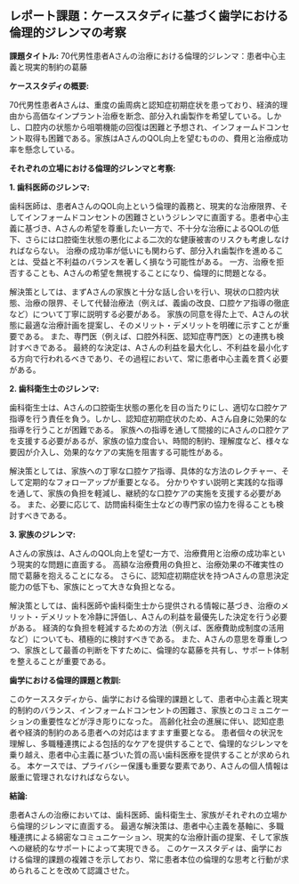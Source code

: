 ## レポート課題：ケーススタディに基づく歯学における倫理的ジレンマの考察

**課題タイトル:** 70代男性患者Aさんの治療における倫理的ジレンマ：患者中心主義と現実的制約の葛藤

**ケーススタディの概要:**

70代男性患者Aさんは、重度の歯周病と認知症初期症状を患っており、経済的理由から高価なインプラント治療を断念、部分入れ歯製作を希望している。しかし、口腔内の状態から咀嚼機能の回復は困難と予想され、インフォームドコンセント取得も困難である。家族はAさんのQOL向上を望むものの、費用と治療成功率を懸念している。

**それぞれの立場における倫理的ジレンマと考察:**

**1. 歯科医師のジレンマ:**

歯科医師は、患者AさんのQOL向上という倫理的義務と、現実的な治療限界、そしてインフォームドコンセントの困難さというジレンマに直面する。患者中心主義に基づき、Aさんの希望を尊重したい一方で、不十分な治療によるQOLの低下、さらには口腔衛生状態の悪化による二次的な健康被害のリスクも考慮しなければならない。  治療の成功率が低いにも関わらず、部分入れ歯製作を進めることは、受益と不利益のバランスを著しく損なう可能性がある。  一方、治療を拒否することも、Aさんの希望を無視することになり、倫理的に問題となる。

解決策としては、まずAさんの家族と十分な話し合いを行い、現状の口腔内状態、治療の限界、そして代替治療法（例えば、義歯の改良、口腔ケア指導の徹底など）について丁寧に説明する必要がある。  家族の同意を得た上で、Aさんの状態に最適な治療計画を提案し、そのメリット・デメリットを明確に示すことが重要である。  また、専門医（例えば、口腔外科医、認知症専門医）との連携も検討すべきである。  最終的な決定は、Aさんの利益を最大化し、不利益を最小化する方向で行われるべきであり、その過程において、常に患者中心主義を貫く必要がある。


**2. 歯科衛生士のジレンマ:**

歯科衛生士は、Aさんの口腔衛生状態の悪化を目の当たりにし、適切な口腔ケア指導を行う責任を負う。しかし、認知症初期症状のため、Aさん自身に効果的な指導を行うことが困難である。  家族への指導を通して間接的にAさんの口腔ケアを支援する必要があるが、家族の協力度合い、時間的制約、理解度など、様々な要因が介入し、効果的なケアの実施を阻害する可能性がある。

解決策としては、家族への丁寧な口腔ケア指導、具体的な方法のレクチャー、そして定期的なフォローアップが重要となる。  分かりやすい説明と実践的な指導を通して、家族の負担を軽減し、継続的な口腔ケアの実施を支援する必要がある。  また、必要に応じて、訪問歯科衛生士などの専門家の協力を得ることも検討すべきである。


**3. 家族のジレンマ:**

Aさんの家族は、AさんのQOL向上を望む一方で、治療費用と治療の成功率という現実的な問題に直面する。  高額な治療費用の負担と、治療効果の不確実性の間で葛藤を抱えることになる。  さらに、認知症初期症状を持つAさんの意思決定能力の低下も、家族にとって大きな負担となる。

解決策としては、歯科医師や歯科衛生士から提供される情報に基づき、治療のメリット・デメリットを冷静に評価し、Aさんの利益を最優先した決定を行う必要がある。  経済的な負担を軽減するための方法（例えば、医療費助成制度の活用など）についても、積極的に検討すべきである。  また、Aさんの意思を尊重しつつ、家族として最善の判断を下すために、倫理的な葛藤を共有し、サポート体制を整えることが重要である。


**歯学における倫理的課題と教訓:**

このケーススタディから、歯学における倫理的課題として、患者中心主義と現実的制約のバランス、インフォームドコンセントの困難さ、家族とのコミュニケーションの重要性などが浮き彫りになった。  高齢化社会の進展に伴い、認知症患者や経済的制約のある患者への対応はますます重要となる。  患者個々の状況を理解し、多職種連携による包括的なケアを提供することで、倫理的なジレンマを乗り越え、患者中心主義に基づいた質の高い歯科医療を提供することが求められる。  本ケースでは、プライバシー保護も重要な要素であり、Aさんの個人情報は厳重に管理されなければならない。


**結論:**

患者Aさんの治療においては、歯科医師、歯科衛生士、家族がそれぞれの立場から倫理的ジレンマに直面する。  最適な解決策は、患者中心主義を基軸に、多職種連携による綿密なコミュニケーション、現実的な治療計画の提案、そして家族への継続的なサポートによって実現できる。  このケーススタディは、歯学における倫理的課題の複雑さを示しており、常に患者本位の倫理的な思考と行動が求められることを改めて認識させた。
